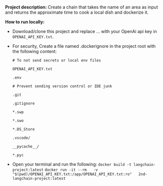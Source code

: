 **Project description:**
Create a chain that takes the name of an area as input and returns the approximate time to cook a local dish and dockerize it. 

**How to run locally:**
- Download/clone this project and replace ... with your OpenAi api key in `OPENAI_API_KEY.txt`.
  
- For security, Create a file named .dockerignore in the project root with the following content:
  
  `# To not send secrets or local env files`
  
  `OPENAI_API_KEY.txt`
  
  `.env`
  
  `# Prevent sending version control or IDE junk`
  
  `.git`
  
  `.gitignore`
  
  `*.swp`
  
  `*.swo`
  
  `*.DS_Store`

  `.vscode/`

  `__pycache__/ `
  
  `*.pyc`
  

- Open your terminal and run the following:
  `docker build -t langchain-project:latest`
  `docker run -it --rm   -v "$(pwd)/OPENAI_API_KEY.txt:/app/OPENAI_API_KEY.txt:ro"   2nd-langchain-project:latest`
  
